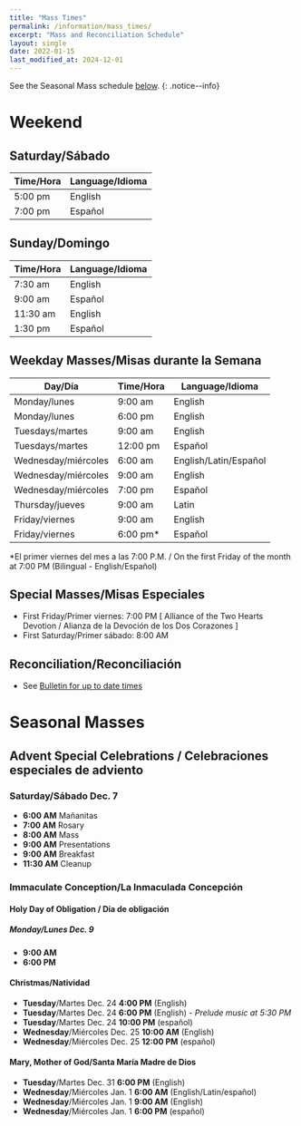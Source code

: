 ```yaml
---
title: "Mass Times"
permalink: /information/mass_times/
excerpt: "Mass and Reconciliation Schedule"
layout: single
date: 2022-01-15
last_modified_at: 2024-12-01
---
```


See the Seasonal Mass schedule [below](#seasonal-masses).
{: .notice--info}

# Weekend
## Saturday/Sábado

| Time/Hora | Language/Idioma |
| --------- | --------------- |
| 5:00 pm   | English         |
| 7:00 pm   | Español         |

## Sunday/Domingo

| Time/Hora | Language/Idioma |
| --------- | --------------- |
| 7:30 am   | English         |
| 9:00 am   | Español         |
| 11:30 am  | English         |
| 1:30 pm   | Español         |

## Weekday Masses/Misas durante la Semana

| Day/Día                       | Time/Hora | Language/Idioma       |
| ----------------------------- | --------- | --------------------- |
| Monday/lunes                  | 9:00 am   | English               |
| Monday/lunes                  | 6:00 pm   | English               |
| Tuesdays/martes               | 9:00 am   | English               |
| Tuesdays/martes               | 12:00 pm  | Español               |
| Wednesday/miércoles           | 6:00 am   | English/Latin/Español |
| Wednesday/miércoles           | 9:00 am   | English               |
| Wednesday/miércoles           | 7:00 pm   | Español               |
| Thursday/jueves               | 9:00 am   | Latin                 |
| Friday/viernes                | 9:00 am   | English               |
| Friday/viernes                | 6:00 pm*  | Español               |

*El primer viernes del mes a las 7:00 P.M. / On the first Friday of the month at 7:00 PM (Bilingual - English/Español)

## Special Masses/Misas Especiales

- First Friday/Primer viernes: 7:00 PM [ Alliance of the Two Hearts Devotion / Alianza de la Devoción de los Dos Corazones ]
- First Saturday/Primer sábado: 8:00 AM

## Reconciliation/Reconciliación

* See [Bulletin for up to date times](../bulletins/)

# Seasonal Masses

## Advent Special Celebrations / Celebraciones especiales de adviento

### Saturday/Sábado Dec. 7


* **6:00 AM** Mañanitas
* **7:00 AM** Rosary
* **8:00 AM** Mass
* **9:00 AM** Presentations
* **9:00 AM** Breakfast
* **11:30 AM** Cleanup

### Immaculate Conception/La Inmaculada Concepción
#### Holy Day of Obligation / Día de obligación
##### Monday/Lunes Dec. 9

* **9:00 AM**
* **6:00 PM**

#### Christmas/Natividad

* **Tuesday**/Martes Dec. 24 **4:00 PM** (English)
* **Tuesday**/Martes Dec. 24 **6:00 PM** (English) - _Prelude music at 5:30 PM_
* **Tuesday**/Martes Dec. 24 **10:00 PM** (español)
* **Wednesday**/Miércoles Dec. 25 **10:00 AM** (English)
* **Wednesday**/Miércoles Dec. 25 **12:00 PM** (español)

#### Mary, Mother of God/Santa María Madre de Dios
* **Tuesday**/Martes Dec. 31 **6:00 PM** (English)
* **Wednesday**/Miércoles Jan. 1 **6:00 AM** (English/Latin/español)
* **Wednesday**/Miércoles Jan. 1 **9:00 AM** (English)
* **Wednesday**/Miércoles Jan. 1 **6:00 PM** (español)

